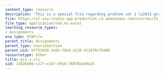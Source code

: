 ```yaml
---
content_type: resource
description: "This is a special file regarding problem set 1 \u2013 group 1 spreadsheet."
file: https://ol-ocw-studio-app-production.s3.amazonaws.com/courses/15-053-optimization-methods-in-management-science-spring-2013/11026db6c22fe147d91838870aa49a25_ps1-1.xls
file_type: application/vnd.ms-excel
learning_resource_types:
- Assignments
ocw_type: OCWFile
parent_title: Assignments
parent_type: CourseSection
parent_uid: 6ff52b58-2e04-f6b4-a130-411870cf5d80
resourcetype: Other
title: ps1-1.xls
uid: 11026db6-c22f-e147-d918-38870aa49a25
---
```

